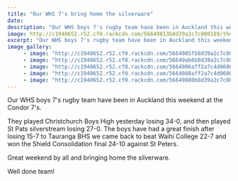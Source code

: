 ```yaml
---
title: "Our WHS 7's bring home the silverware"
date: 
description: "Our WHS boys 7's rugby team have been in Auckland this weekend at the Condor 7's."
image: http://c1940652.r52.cf0.rackcdn.com/56649813b8d39a2c7c000189/the-cup.jpg
excerpt: "Our WHS boys 7's rugby team have been in Auckland this weekend at the Condor 7's."
image_gallery:
     - image: "http://c1940652.r52.cf0.rackcdn.com/5664985fb8d39a2c7c00018b/Action-shot-from-Condors-facebook-site-WHS.jpg"
     - image: "http://c1940652.r52.cf0.rackcdn.com/56649ab6b8d39a2c7c000193/passing.jpg"
     - image: "http://c1940652.r52.cf0.rackcdn.com/5664986aff2a7c4d0600018b/running.jpg"
     - image: "http://c1940652.r52.cf0.rackcdn.com/5664988aff2a7c4d0600018d/scrum.jpg"
     - image: "http://c1940652.r52.cf0.rackcdn.com/56649880b8d39a2c7c00018d/scrum-1.jpg"
---
```


<p><span>Our WHS boys 7's rugby team have been in Auckland this weekend at the Condor 7's.</span></p>
<p><span>They played Christchurch Boys High yesterday losing 34-0, and then played St Pats silverstream losing 27-0. The boys have had a great finish after losing 15-7 to Tauranga BHS we came back to beat Waihi College 22-7 and won the Shield Consolidation final 24-10 against St Peters. </span></p>
<p><span>Great weekend by all and bringing home the silverware.</span></p>
<p><span>Well done team!</span></p>
<p><span><br /></span></p>

